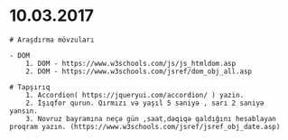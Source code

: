 # 10.03.2017
	# Araşdırma mövzuları

    - DOM 
		1. DOM - https://www.w3schools.com/js/js_htmldom.asp
		2. DOM - https://www.w3schools.com/jsref/dom_obj_all.asp
		
    # Tapşırıq
		1. Accordion( https://jqueryui.com/accordion/ ) yazin.
		2. İşıqfor qurun. Qırmızı və yaşıl 5 saniyə , sarı 2 saniyə yansın. 
		3. Novruz bayramına neçə gün ,saat,dəqiqə qaldığını hesablayan proqram yazın. (https://www.w3schools.com/jsref/jsref_obj_date.asp)